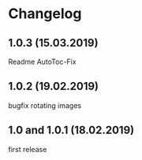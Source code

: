 # Changelog

1.0.3 (15.03.2019)
--------------------------------------------------------------------------------
Readme AutoToc-Fix


1.0.2 (19.02.2019)
--------------------------------------------------------------------------------
bugfix rotating images


1.0 and 1.0.1 (18.02.2019)
--------------------------------------------------------------------------------
first release
